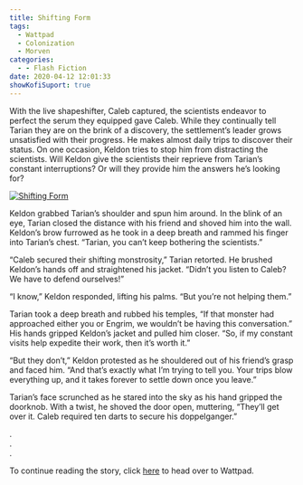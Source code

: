 ```yaml
---
title: Shifting Form
tags:
  - Wattpad
  - Colonization
  - Morven
categories:
  - - Flash Fiction
date: 2020-04-12 12:01:33
showKofiSuport: true
---
```


With the live shapeshifter, Caleb captured, the scientists endeavor to perfect the serum they equipped gave Caleb. While they continually tell Tarian they are on the brink of a discovery, the settlement’s leader grows unsatisfied with their progress. He makes almost daily trips to discover their status. On one occasion, Keldon tries to stop him from distracting the scientists.<!-- more --> Will Keldon give the scientists their reprieve from Tarian’s constant interruptions? Or will they provide him the answers he’s looking for?

<div class="center">

[![Shifting Form](/images/covers/colonization.png "Shifting Form")](https://www.wattpad.com/864559877-colonization-shifting-form)

</div>

Keldon grabbed Tarian’s shoulder and spun him around. In the blink of an eye, Tarian closed the distance with his friend and shoved him into the wall. Keldon’s brow furrowed as he took in a deep breath and rammed his finger into Tarian’s chest. “Tarian, you can’t keep bothering the scientists.”

“Caleb secured their shifting monstrosity,” Tarian retorted. He brushed Keldon’s hands off and straightened his jacket. “Didn’t you listen to Caleb? We have to defend ourselves!”

“I know,” Keldon responded, lifting his palms. “But you’re not helping them.”

Tarian took a deep breath and rubbed his temples, “If that monster had approached either you or Engrim, we wouldn’t be having this conversation.” His hands gripped Keldon’s jacket and pulled him closer. “So, if my constant visits help expedite their work, then it’s worth it.”

“But they don’t,” Keldon protested as he shouldered out of his friend’s grasp and faced him. “And that’s exactly what I’m trying to tell you. Your trips blow everything up, and it takes forever to settle down once you leave.”

Tarian’s face scrunched as he stared into the sky as his hand gripped the doorknob. With a twist, he shoved the door open, muttering, “They’ll get over it. Caleb required ten darts to secure his doppelganger.”

<div class="center story-ellipses">

.</br>
.</br>
.</br>

</div>

<div class="center">

To continue reading the story, click [here](https://www.wattpad.com/864559877-colonization-shifting-form) to head over to Wattpad.

</div>